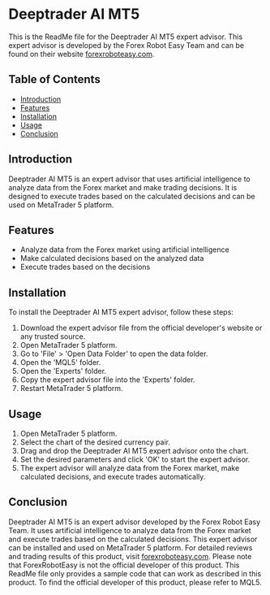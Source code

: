 # Deeptrader AI MT5

This is the ReadMe file for the Deeptrader AI MT5 expert advisor. This expert advisor is developed by the Forex Robot Easy Team and can be found on their website [forexroboteasy.com](https://forexroboteasy.com/forex-robot-review/deeptrader-ai-mt5-review-unveiling-real-forex-results/).

## Table of Contents
- [Introduction](#introduction)
- [Features](#features)
- [Installation](#installation)
- [Usage](#usage)
- [Conclusion](#conclusion)

## Introduction
Deeptrader AI MT5 is an expert advisor that uses artificial intelligence to analyze data from the Forex market and make trading decisions. It is designed to execute trades based on the calculated decisions and can be used on MetaTrader 5 platform.

## Features
- Analyze data from the Forex market using artificial intelligence
- Make calculated decisions based on the analyzed data
- Execute trades based on the decisions

## Installation
To install the Deeptrader AI MT5 expert advisor, follow these steps:
1. Download the expert advisor file from the official developer's website or any trusted source.
2. Open MetaTrader 5 platform.
3. Go to 'File' > 'Open Data Folder' to open the data folder.
4. Open the 'MQL5' folder.
5. Open the 'Experts' folder.
6. Copy the expert advisor file into the 'Experts' folder.
7. Restart MetaTrader 5 platform.

## Usage
1. Open MetaTrader 5 platform.
2. Select the chart of the desired currency pair.
3. Drag and drop the Deeptrader AI MT5 expert advisor onto the chart.
4. Set the desired parameters and click 'OK' to start the expert advisor.
5. The expert advisor will analyze data from the Forex market, make calculated decisions, and execute trades automatically.

## Conclusion
Deeptrader AI MT5 is an expert advisor developed by the Forex Robot Easy Team. It uses artificial intelligence to analyze data from the Forex market and execute trades based on the calculated decisions. This expert advisor can be installed and used on MetaTrader 5 platform. For detailed reviews and trading results of this product, visit [forexroboteasy.com](https://forexroboteasy.com/forex-robot-review/deeptrader-ai-mt5-review-unveiling-real-forex-results/). Please note that ForexRobotEasy is not the official developer of this product. This ReadMe file only provides a sample code that can work as described in this product. To find the official developer of this product, please refer to MQL5.
